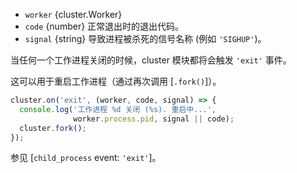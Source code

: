 <!-- YAML
added: v0.7.9
-->

* `worker` {cluster.Worker}
* `code` {number} 正常退出时的退出代码。
* `signal` {string} 导致进程被杀死的信号名称 (例如 `'SIGHUP'`)。

当任何一个工作进程关闭的时候，cluster 模块都将会触发 `'exit'` 事件。

这可以用于重启工作进程（通过再次调用 [`.fork()`]）。

```js
cluster.on('exit', (worker, code, signal) => {
  console.log('工作进程 %d 关闭 (%s). 重启中...',
              worker.process.pid, signal || code);
  cluster.fork();
});
```

参见 [`child_process` event: `'exit'`]。

